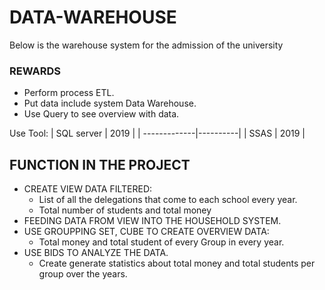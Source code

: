 # DATA-WAREHOUSE
Below is the warehouse system for the admission of the university
### REWARDS
- Perform process ETL.
- Put data include system Data Warehouse.
- Use Query to see overview with data.  

Use Tool:
|  SQL server  |  2019    |
| -------------|----------|
|   SSAS       |   2019   |

## FUNCTION IN THE PROJECT
- CREATE VIEW DATA FILTERED:
  + List of all the delegations that come to each school every year.
  + Total number of students and total money 
- FEEDING DATA FROM VIEW INTO THE HOUSEHOLD SYSTEM.
- USE GROUPPING SET, CUBE TO CREATE OVERVIEW DATA:
  + Total money and total student of every Group in every year.
- USE BIDS TO ANALYZE THE DATA.
  + Create generate statistics about total money and total students per group over the years.


